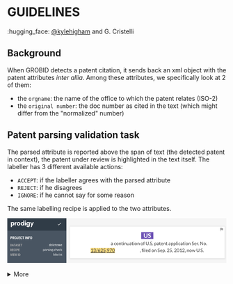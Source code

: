 # GUIDELINES

:hugging_face: [@kylehigham](https://github.com/kylehigham) and G. Cristelli

## Background

When GROBID detects a patent citation, it sends back an xml object with the patent attributes *inter allia*. Among these attributes, we specifically look at 2 of them:

- the `orgname`: the name of the office to which the patent relates (ISO-2)
- the `original number`: the doc number as cited in the text (which might differ from the "normalized" number)

## Patent parsing validation task

The parsed attribute is reported above the span of text (the detected patent in context), the patent under review is highlighted in the text itself. The labeller has 3 different available actions:

- `ACCEPT`: if the labeller agrees with the parsed attribute
- `REJECT`: if he disagrees
- `IGNORE`: if he cannot say for some reason

The same labelling recipe is applied to the two attributes.

![](parsing_patent_prodigy_preview.png)


<details><summary>More</summary>

```shell sript
cd validation/intext/patent_parsing
prodigy parsing.check <attr>.parsing.check parsing.check.jsonl --attr <attr> -F parsing_patent_recipe.py
```

</details>
